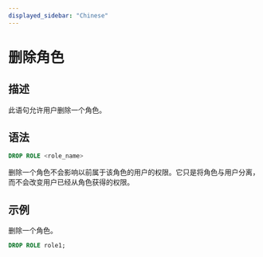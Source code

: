 ```yaml
---
displayed_sidebar: "Chinese"
---
```


# 删除角色

## 描述

此语句允许用户删除一个角色。

## 语法

```sql
DROP ROLE <role_name>
```

删除一个角色不会影响以前属于该角色的用户的权限。它只是将角色与用户分离，而不会改变用户已经从角色获得的权限。

## 示例

删除一个角色。

  ```sql
  DROP ROLE role1;
  ```
